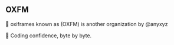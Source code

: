 ## OXFM

🌈 oxiframes known as (OXFM) is another organization by @anyxyz

🧙 Coding confidence, byte by byte.
